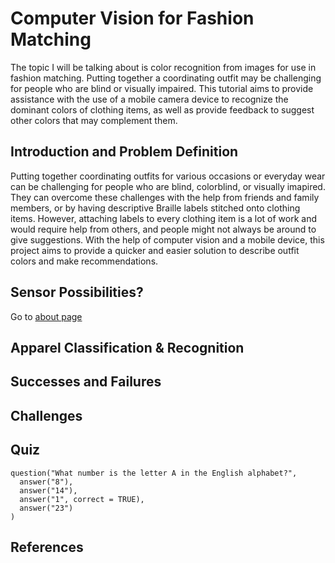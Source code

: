 # Computer Vision for Fashion Matching  


The topic I will be talking about is color recognition from images for use in fashion matching. Putting together a coordinating outfit may be challenging for people who are blind or visually impaired. This tutorial aims to provide assistance with the use of a mobile camera device to recognize the dominant colors of clothing items, as well as provide feedback to suggest other colors that may complement them. 

## Introduction and Problem Definition
Putting together coordinating outfits for various occasions or everyday wear can be challenging for people who are blind, colorblind, or visually imapired. They can overcome these challenges with the help from friends and family members, or by having descriptive Braille labels stitched onto clothing items. However, attaching labels to every clothing item is a lot of work and would require help from others, and people might not always be around to give suggestions. With the help of computer vision and a mobile device, this project aims to provide a quicker and easier solution to describe outfit colors and make recommendations.  

## Sensor Possibilities? 
Go to [about page](about.md)
## Apparel Classification & Recognition

## Successes and Failures

## Challenges

## Quiz
```{r letter-a, echo=FALSE}
question("What number is the letter A in the English alphabet?",
  answer("8"),
  answer("14"),
  answer("1", correct = TRUE),
  answer("23")
)
```

## References

